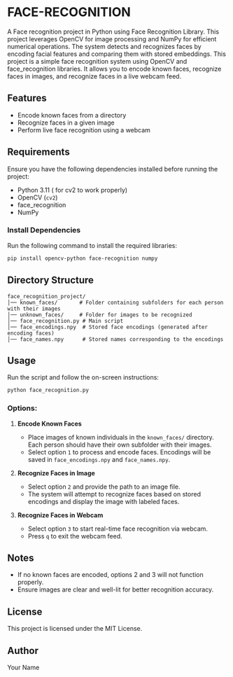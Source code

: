 # FACE-RECOGNITION
A Face recognition project in Python using Face Recognition Library. This project leverages  OpenCV for image processing and NumPy for efficient numerical operations. The system detects and  recognizes faces by encoding facial features and comparing them with stored embeddings. 
This project is a simple face recognition system using OpenCV and face_recognition libraries. It allows you to encode known faces, recognize faces in images, and recognize faces in a live webcam feed.

## Features
- Encode known faces from a directory
- Recognize faces in a given image
- Perform live face recognition using a webcam

## Requirements
Ensure you have the following dependencies installed before running the project:

- Python 3.11 ( for cv2  to work properly)
- OpenCV (`cv2`)
- face_recognition
- NumPy

### Install Dependencies
Run the following command to install the required libraries:
```sh
pip install opencv-python face-recognition numpy
```

## Directory Structure
```
face_recognition_project/
│── known_faces/       # Folder containing subfolders for each person with their images
│── unknown_faces/     # Folder for images to be recognized
│── face_recognition.py # Main script
│── face_encodings.npy  # Stored face encodings (generated after encoding faces)
│── face_names.npy      # Stored names corresponding to the encodings
```

## Usage
Run the script and follow the on-screen instructions:

```sh
python face_recognition.py
```

### Options:
1. **Encode Known Faces**
   - Place images of known individuals in the `known_faces/` directory. Each person should have their own subfolder with their images.
   - Select option `1` to process and encode faces. Encodings will be saved in `face_encodings.npy` and `face_names.npy`.

2. **Recognize Faces in Image**
   - Select option `2` and provide the path to an image file.
   - The system will attempt to recognize faces based on stored encodings and display the image with labeled faces.

3. **Recognize Faces in Webcam**
   - Select option `3` to start real-time face recognition via webcam.
   - Press `q` to exit the webcam feed.

## Notes
- If no known faces are encoded, options 2 and 3 will not function properly.
- Ensure images are clear and well-lit for better recognition accuracy.

## License
This project is licensed under the MIT License.

## Author
Your Name

